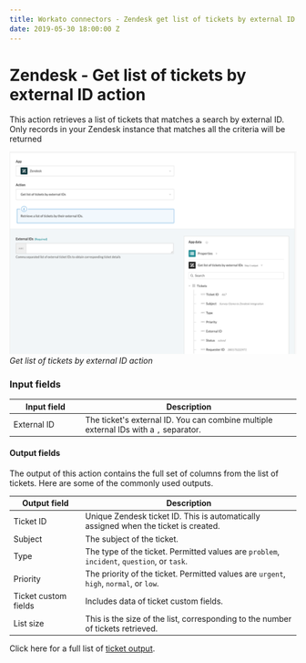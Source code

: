 ```yaml
---
title: Workato connectors - Zendesk get list of tickets by external ID action
date: 2019-05-30 18:00:00 Z
---
```


# Zendesk - Get list of tickets by external ID action

This action retrieves a list of tickets that matches a search by external ID. Only records in your Zendesk instance that matches all the criteria will be returned

![Get list of tickets by external ID action](/assets/images/connectors/zendesk/get-ticket-external-id.png)
*Get list of tickets by external ID action*

### Input fields

<table class="unchanged rich-diff-level-one">
  <thead>
    <tr>
        <th width='25%'>Input field</th>
        <th>Description</th>
    </tr>
  </thead>
  <tbody>
    <tr>
      <td>External ID</a></td>
      <td>
        The ticket's external ID. You can combine multiple external IDs with a <code>,</code> separator.
      </td>
    </tr>
  </tbody>
</table>

#### Output fields

The output of this action contains the full set of columns from the list of tickets. Here are some of the commonly used outputs.

<table class="unchanged rich-diff-level-one">
  <thead>
    <tr>
        <th width='25%'>Output field</th>
        <th>Description</th>
    </tr>
  </thead>
  <tbody>
    <tr>
      <td>Ticket ID</td>
      <td>
        Unique Zendesk ticket ID. This is automatically assigned when the ticket is created.
      </td>
    </tr>
    <tr>
      <td>Subject</td>
      <td>
        The subject of the ticket.
      </td>
    </tr>
    <tr>
      <td>Type</td>
      <td>
        The type of the ticket. Permitted values are <code>problem</code>, <code>incident</code>, <code>question</code>, or <code>task</code>.
      </td>
    </tr>
    <tr>
      <td>Priority</td>
      <td>
        The priority of the ticket. Permitted values are <code>urgent</code>, <code>high</code>, <code>normal</code>, or <code>low</code>.
      </td>
    </tr>
    <tr>
      <td>Ticket custom fields</td>
      <td>
        Includes data of ticket custom fields.
      </td>
    </tr>
    <tr>
      <td>List size</td>
      <td>
        This is the size of the list, corresponding to the number of tickets retrieved.
      </td>
    </tr>
  </tbody>
</table>

Click here for a full list of [ticket output](/connectors/zendesk/ticket-fields.md#ticket-output-fields).
